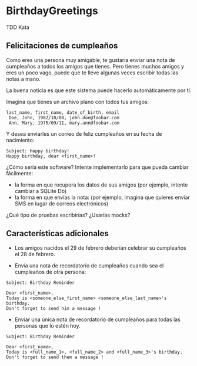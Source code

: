 # BirthdayGreetings
TDD Kata

## Felicitaciones de cumpleaños
Como eres una persona muy amigable, te gustaría enviar una nota de cumpleaños a todos los amigos que tienes. Pero tienes muchos amigos y eres un poco vago, puede que te lleve algunas veces escribir todas las notas a mano.

La buena noticia es que este sistema puede hacerlo automáticamente por tí.

Imagina que tienes un archivo plano con todos tus amigos:
```
last_name, first_name, date_of_birth, email
 Doe, John, 1982/10/08, john.doe@foobar.com
 Ann, Mary, 1975/09/11, mary.ann@foobar.com
```

Y desea enviarles un correo de feliz cumpleaños en su fecha de nacimiento:

```
Subject: Happy birthday!
Happy birthday, dear <first_name>!
```

¿Cómo sería este software? Intente implementarlo para que pueda cambiar fácilmente:

- la forma en que recupera los datos de sus amigos (por ejemplo, intente cambiar a SQLite Db)
- la forma en que envías la nota: (por ejemplo, imagina que quieres enviar SMS en lugar de correos electrónicos)

¿Qué tipo de pruebas escribirías? ¿Usarías mocks?

## Características adicionales
- Los amigos nacidos el 29 de febrero deberían celebrar su cumpleaños el 28 de febrero.

- Envía una nota de recordatorio de cumpleaños cuando sea el cumpleaños de otra persona:
```
Subject: Birthday Reminder

Dear <first_name>,
Today is <someone_else_first_name> <someone_else_last_name>'s birthday.
Don't forget to send him a message !
``` 
    
- Enviar una única nota de recordatorio de cumpleaños para todas las personas que lo estén hoy.
```
Subject: Birthday Reminder

Dear <first_name>,
Today is <full_name_1>, <full_name_2> and <full_name_3>'s birthday.
Don't forget to send them a message !
``` 
    
